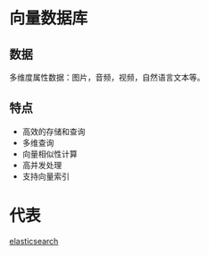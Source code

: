 # 向量数据库
## 数据
多维度属性数据：图片，音频，视频，自然语言文本等。
## 特点
* 高效的存储和查询
* 多维查询
* 向量相似性计算
* 高并发处理
* 支持向量索引
# 代表
[elasticsearch](https://www.elastic.co/elasticsearch)